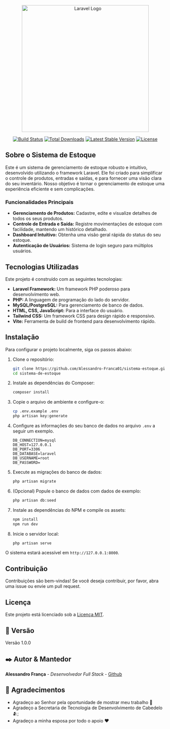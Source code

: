 <p align="center"><a href="https://laravel.com" target="_blank"><img src="https://raw.githubusercontent.com/laravel/art/master/logo-lockup/5%20SVG/2%20CMYK/1%20Full%20Color/laravel-logolockup-cmyk-red.svg" width="400" alt="Laravel Logo"></a></p>

<p align="center">
<a href="https://github.com/laravel/framework/actions"><img src="https://github.com/laravel/framework/workflows/tests/badge.svg" alt="Build Status"></a>
<a href="https://packagist.org/packages/laravel/framework"><img src="https://img.shields.io/packagist/dt/laravel/framework" alt="Total Downloads"></a>
<a href="https://packagist.org/packages/laravel/framework"><img src="https://img.shields.io/packagist/v/laravel/framework" alt="Latest Stable Version"></a>
<a href="https://packagist.org/packages/laravel/framework"><img src="https://img.shields.io/packagist/l/laravel/framework" alt="License"></a>
</p>

## Sobre o Sistema de Estoque

Este é um sistema de gerenciamento de estoque robusto e intuitivo, desenvolvido utilizando o framework Laravel. Ele foi criado para simplificar o controle de produtos, entradas e saídas, e para fornecer uma visão clara do seu inventário. Nosso objetivo é tornar o gerenciamento de estoque uma experiência eficiente e sem complicações.

### Funcionalidades Principais

- **Gerenciamento de Produtos:** Cadastre, edite e visualize detalhes de todos os seus produtos.
- **Controle de Entrada e Saída:** Registre movimentações de estoque com facilidade, mantendo um histórico detalhado.
- **Dashboard Intuitivo:** Obtenha uma visão geral rápida do status do seu estoque.
- **Autenticação de Usuários:** Sistema de login seguro para múltiplos usuários.

## Tecnologias Utilizadas

Este projeto é construído com as seguintes tecnologias:

- **Laravel Framework:** Um framework PHP poderoso para desenvolvimento web.
- **PHP:** A linguagem de programação do lado do servidor.
- **MySQL/PostgreSQL:** Para gerenciamento de banco de dados.
- **HTML, CSS, JavaScript:** Para a interface do usuário.
- **Tailwind CSS:** Um framework CSS para design rápido e responsivo.
- **Vite:** Ferramenta de build de frontend para desenvolvimento rápido.

## Instalação

Para configurar o projeto localmente, siga os passos abaixo:

1. Clone o repositório:
   ```bash
   git clone https://github.com/Alessandro-Franca01/sistema-estoque.git
   cd sistema-de-estoque
   ```
2. Instale as dependências do Composer:
   ```bash
   composer install
   ```
3. Copie o arquivo de ambiente e configure-o:
   ```bash
   cp .env.example .env
   php artisan key:generate
   ```
4. Configure as informações do seu banco de dados no arquivo `.env` a seguir um exemplo.
   ```
   DB_CONNECTION=mysql
   DB_HOST=127.0.0.1
   DB_PORT=3306
   DB_DATABASE=laravel
   DB_USERNAME=root
   DB_PASSWORD=
   ```
5. Execute as migrações do banco de dados:
   ```bash
   php artisan migrate
   ```
6. (Opcional) Popule o banco de dados com dados de exemplo:
   ```bash
   php artisan db:seed
   ```
7. Instale as dependências do NPM e compile os assets:
   ```bash
   npm install
   npm run dev
   ```
8. Inicie o servidor local:
   ```bash
   php artisan serve
   ```

O sistema estará acessível em `http://127.0.0.1:8000`.

## Contribuição

Contribuições são bem-vindas! Se você deseja contribuir, por favor, abra uma issue ou envie um pull request.

## Licença

Este projeto está licenciado sob a [Licença MIT](https://opensource.org/licenses/MIT).

## 📌 Versão

Versão 1.0.0

## ✒️ Autor & Mantedor

**Alessandro França** - *Desenvolvedor Full Stack* - [Github](https://github.com/Alessandro-Franca01)

## 🎁 Agradecimentos
* Agradeço ao Senhor pela oportunidade de mostrar meu trabalho 🙏
* Agradeço a Secretaria de Tecnologia de Desenvolvimento de Cabedelo 🫂;
* Agradeço a minha esposa por todo o apoio ❤️

